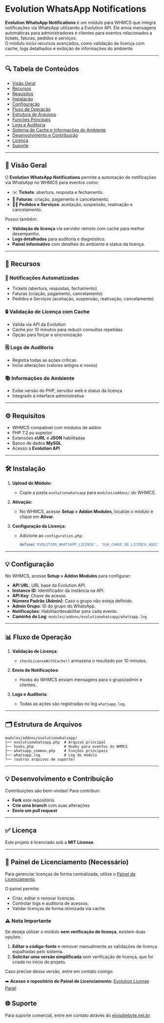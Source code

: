 # Evolution WhatsApp Notifications

**Evolution WhatsApp Notifications** é um módulo para WHMCS que integra notificações via WhatsApp utilizando a Evolution API. Ele envia mensagens automáticas para administradores e clientes para eventos relacionados a tickets, faturas, pedidos e serviços. <br> O módulo inclui recursos avançados, como validação de licença com cache, logs detalhados e exibição de informações do ambiente.

---

## 🔍 Tabela de Conteúdos

- [Visão Geral](#visão-geral)
- [Recursos](#recursos)
- [Requisitos](#requisitos)
- [Instalação](#instalação)
- [Configuração](#configuração)
- [Fluxo de Operação](#fluxo-de-operação)
- [Estrutura de Arquivos](#estrutura-de-arquivos)
- [Funções Principais](#funções-principais)
- [Logs e Auditoria](#logs-e-auditoria)
- [Sistema de Cache e Informações do Ambiente](#sistema-de-cache-e-informações-do-ambiente)
- [Desenvolvimento e Contribuição](#desenvolvimento-e-contribuição)
- [Licença](#licença)
- [Suporte](#suporte)

---

## 📄 Visão Geral

O **Evolution WhatsApp Notifications** permite a automação de notificações via WhatsApp no WHMCS para eventos como:

- ✉️ **Tickets**: abertura, resposta e fechamento.
- 📄 **Faturas**: criação, pagamento e cancelamento.
- 👨‍🎓 **Pedidos e Serviços**: aceitação, suspensão, reativação e cancelamento.

Possui também:
- **Validação de licença** via servidor remoto com cache para melhor desempenho.
- **Logs detalhados** para auditoria e diagnóstico.
- **Painel informativo** com detalhes do ambiente e status da licença.

---

## 🔧 Recursos

### 💬 Notificações Automatizadas
- Tickets (abertura, respostas, fechamento)
- Faturas (criação, pagamento, cancelamento)
- Pedidos e Serviços (aceitação, suspensão, reativação, cancelamento)

### 🔒 Validação de Licença com Cache
- Valida via API da Evolution
- Cache por 10 minutos para reduzir consultas repetidas
- Opção para forçar a sincronização

### 🗒️ Logs de Auditoria
- Registra todas as ações críticas
- Inclui alterações (valores antigos e novos)

### 📚 Informações do Ambiente
- Exibe versão do PHP, servidor web e status da licença
- Integrado à interface administrativa

---

## ⚙️ Requisitos

- WHMCS compatível com módulos de addon
- PHP 7.2 ou superior
- Extensões **cURL** e **JSON** habilitadas
- Banco de dados **MySQL**
- Acesso à **Evolution API**

---

## 🛠️ Instalação

1. **Upload do Módulo:**
   - Copie a pasta `evolutionwhatsapp` para `modules/addons/` do WHMCS.

2. **Ativação:**
   - No WHMCS, acesse **Setup > Addon Modules**, localize o módulo e clique em **Ativar**.

3. **Configuração da Licença:**
   - Adicione ao `configuration.php`:
     
     ```php
     define('EVOLUTION_WHATSAPP_LICENSE', 'SUA_CHAVE_DE_LICENCA_AQUI');
     ```
---

## 💡 Configuração

No WHMCS, acesse **Setup > Addon Modules** para configurar:
- **API URL**: URL base da Evolution API.
- **Instance ID**: Identificador da instância na API.
- **API Key**: Chave de acesso.
- **Número Padrão (Admin)**: Caso o grupo não esteja definido.
- **Admin Grupo**: ID do grupo do WhatsApp.
- **Notificações**: Habilitar/desabilitar para cada evento.
- **Caminho do Log**: `modules/addons/evolutionwhatsapp/whatsapp.log`

---

## 📊 Fluxo de Operação

1. **Validação de Licença**:
   - `checkLicenseWithCache()` armazena o resultado por 10 minutos.

2. **Envio de Notificações**:
   - Hooks do WHMCS enviam mensagens para o grupo/admin e clientes.

3. **Logs e Auditoria**:
   - Todas as ações são registradas no log `whatsapp.log`.

---

## 🗂️ Estrutura de Arquivos

```
modules/addons/evolutionwhatsapp/
├── evolutionwhatsapp.php  # Arquivo principal
├── hooks.php              # Hooks para eventos do WHMCS
├── whatsapp_common.php    # Funções principais
├── whatsapp.log           # Log do módulo
└── (outros arquivos de suporte)
```

---

## 💡 Desenvolvimento e Contribuição

Contribuições são bem-vindas! Para contribuir:
- **Fork** este repositório
- **Crie uma branch** com suas alterações
- **Envie um pull request**

---

## ✅ Licença

Este projeto é licenciado sob a **MIT License**.

---

## 🔐 Painel de Licenciamento (Necessário)
Para gerenciar licenças de forma centralizada, utilize o [Painel de Licenciamento](https://github.com/elvisfalmeida/Evolution-WHMCS-License-Panel-).

O painel permite:
- Criar, editar e renovar licenças.
- Controlar logs e auditoria de acessos.
- Validar licenças de forma otimizada via cache.

### ⚠️ **Nota Importante**
Se deseja utilizar o módulo **sem verificação de licença**, existem duas opções:
1. **Editar o código-fonte** e remover manualmente as validações de licença espalhadas pelo sistema.
2. **Solicitar uma versão simplificada** sem verificação de licença, que foi criada no início do projeto.

Caso precise dessa versão, entre em contato comigo.



➡️ **Acesse o repositório do Painel de Licenciamento:** [Evolution License Panel](https://github.com/elvisfalmeida/Evolution-WHMCS-License-Panel-)

## 🌐 Suporte

Para suporte comercial, entre em contato através do elvis@ebyte.net.br.


